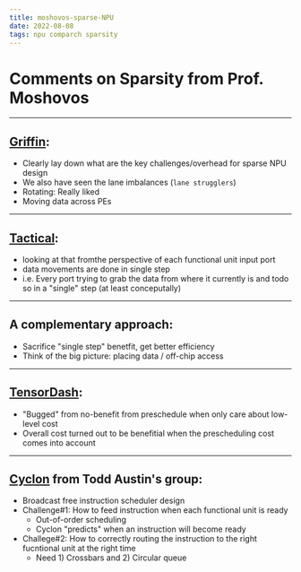 ```yaml
---
title: moshovos-sparse-NPU
date: 2022-08-08
tags: npu comparch sparsity 
---
```


# Comments on Sparsity from Prof. Moshovos

---

## [Griffin](https://ieeexplore.ieee.org/abstract/document/9773226): 
- Clearly lay down what are the key challenges/overhead for sparse NPU design
- We also have seen the lane imbalances (`lane strugglers`)
- Rotating: Really liked
- Moving data across PEs

---

## [Tactical](https://arxiv.org/abs/1803.03688):
- looking at that fromthe perspective of each functional unit input port
- data movements are done in single step
- i.e. Every port trying to grab the data from where it currently is and todo so in a "single" step (at least conceputally) 

---

## A complementary approach:
- Sacrifice "single step" benetfit, get better efficiency
- Think of the big picture: placing data / off-chip access

---

## [TensorDash](https://ieeexplore.ieee.org/abstract/document/9251995?casa_token=fSK2zQcDV6QAAAAA:H0Xvzo3MyMWm3FoX3la_tbBGSSPzHLKZV-CdqR-98PYP5VwvvqFvuTSjVZ9BfAFG9RwO_BvvwXiJNUg):
- "Bugged" from no-benefit from preschedule when only care about low-level cost
- Overall cost turned out to be benefitial when the prescheduling cost comes into account

---

## [Cyclon](https://dl.acm.org/doi/abs/10.1145/871656.859647) from Todd Austin's group:
- Broadcast free instruction scheduler design
- Challenge#1: How to feed instruction when each functional unit is ready
	- Out-of-order scheduling
	- Cyclon "predicts" when an instruction will become ready
- Challege#2: How to correctly routing the instruction to the right fucntional unit at the right time
	- Need 1) Crossbars and 2) Circular queue 